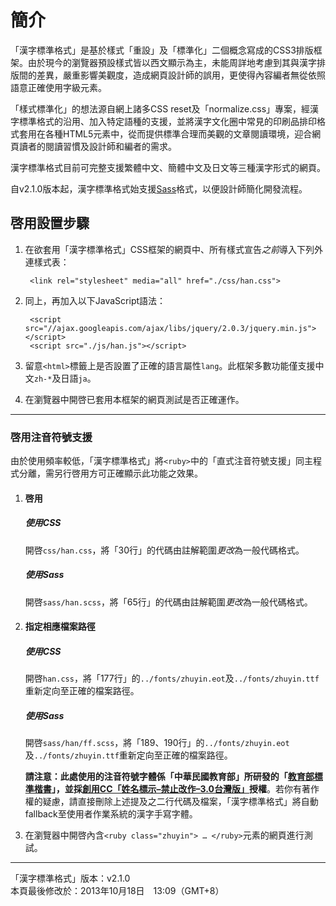 簡介
===


「漢字標準格式」是基於樣式「重設」及「標準化」二個概念寫成的CSS3排版框架。由於現今的瀏覽器預設樣式皆以西文顯示為主，未能周詳地考慮到其與漢字排版間的差異，嚴重影響美觀度，造成網頁設計師的誤用，更使得內容編者無從依照語意正確使用字級元素。

「樣式標準化」的想法源自網上諸多CSS reset及「normalize.css」專案，經漢字標準格式的沿用、加入特定語種的支援，並將漢字文化圈中常見的印刷品排印格式套用在各種HTML5元素中，從而提供標準合理而美觀的文章閱讀環境，迎合網頁讀者的閱讀習慣及設計師和編者的需求。

漢字標準格式目前可完整支援繁體中文、簡體中文及日文等三種漢字形式的網頁。

自v2.1.0版本起，漢字標準格式始支援[Sass]格式，以便設計師簡化開發流程。

[Sass]: http://sass-lang.com



啓用設置步驟
---

1. 在欲套用「漢字標準格式」CSS框架的網頁中、所有樣式宣告<wbr>*之前*<wbr>導入下列外連樣式表：

        <link rel="stylesheet" media="all" href="./css/han.css">

2. 同上，再加入以下JavaScript語法：

        <script src="//ajax.googleapis.com/ajax/libs/jquery/2.0.3/jquery.min.js"></script>
        <script src="./js/han.js"></script>

3. 留意`<html>`標籤上是否設置了正確的語言屬性`lang`。此框架多數功能僅支援中文`zh-*`及日語`ja`。

4. 在瀏覽器中開啓已套用本框架的網頁測試是否正確運作。


***


### 啓用注音符號支援

由於使用頻率較低，「漢字標準格式」將`<ruby>`中的「直式注音符號支援」同主程式分離，需另行啓用方可正確顯示此功能之效果。

1.   
    #### 啓用
    ##### 使用CSS
    開啓`css/han.css`，將「30行」的代碼由註解範圍*更改*為一般代碼格式。

    ##### 使用Sass
    開啓`sass/han.scss`，將「65行」的代碼由註解範圍*更改*為一般代碼格式。


2.  
    #### 指定相應檔案路徑
    ##### 使用CSS
    開啓`han.css`，將「177行」的`../fonts/zhuyin.eot`及`../fonts/zhuyin.ttf`重新定向至正確的檔案路徑。

    ##### 使用Sass
    開啓`sass/han/ff.scss`，將「189、190行」的`../fonts/zhuyin.eot`及`../fonts/zhuyin.ttf`重新定向至正確的檔案路徑。

    **請注意：**此處使用的注音符號字體係「中華民國教育部」所研發的「[教育部標準楷書][kai]」，並**採[創用CC「姓名標示–禁止改作–3.0台灣版」][cc]授權**。若你有著作權的疑慮，請直接刪除上述提及之二行代碼及檔案，「漢字標準格式」將自動fallback至使用者作業系統的漢字手寫字體。

3. 在瀏覽器中開啓內含`<ruby class="zhuyin"> … </ruby>`元素的網頁進行測試。


[kai]: http://www.edu.tw/treasure/filedown.aspx?Node=1123&Index=2&WID=c5ad5187-55ef-4811-8219-e946fe04f725
[cc]: http://creativecommons.org/licenses/by-nd/3.0/tw/


***


「漢字標準格式」版本：v2.1.0  
本頁最後修改於：2013年10月18日　13:09（GMT+8）






